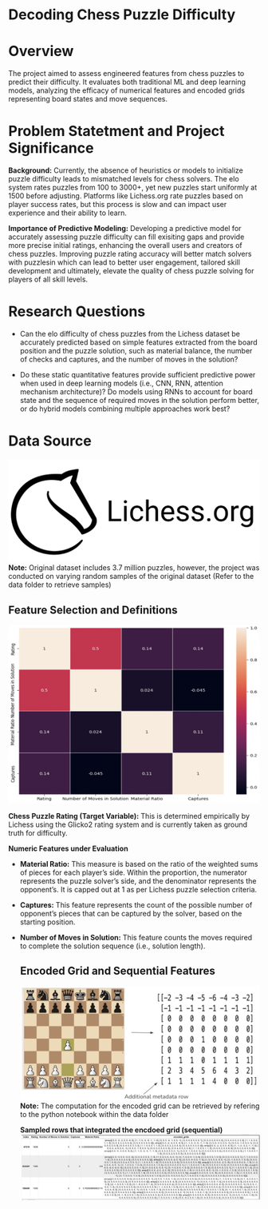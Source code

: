 # Decoding Chess Puzzle Difficulty

# Overview

The project aimed to assess engineered features from chess puzzles to predict their difficulty. It evaluates both traditional ML and deep learning models, analyzing the efficacy of numerical features and encoded grids representing board states and move sequences.

# Problem Statetment and Project Significance

**Background:** Currently, the absence of heuristics or models to initialize puzzle difficulty leads to mismatched levels for chess solvers. The elo system rates puzzles from 100 to 3000+, yet new puzzles start uniformly at 1500 before adjusting. Platforms like Lichess.org rate puzzles based on player success rates, but this process is slow and can impact user experience and their ability to learn.

**Importance of Predictive Modeling:** Developing a predictive model for accurately assessing puzzle difficulty can fill exisiting gaps and provide more precise initial ratings, enhancing the overall users and creators of chess puzzles. Improving puzzle rating accuracy will better match solvers with puzzlesin which can lead to better user engagement, tailored skill development and ultimately, elevate the quality of chess puzzle solving for players of all skill levels.

# Research Questions
* Can the elo difficulty of chess puzzles from the Lichess dataset be accurately predicted based on simple features extracted from the board position and the puzzle solution, such as material balance, the number of checks and captures, and the number of moves in the solution?
  
* Do these static quantitative features provide sufficient predictive power when used in deep learning models (i.e., CNN, RNN, attention mechanism architecture)? Do models using RNNs to account for board state and the sequence of required moves in the solution perform better, or do hybrid models combining multiple approaches work best?

# Data Source
![Lichess.org](./Images/Landscape-Lichess-logo.jpeg)
 **Note:** Original dataset includes 3.7 million puzzles, however, the project was conducted on varying random samples of the original dataset (Refer to the data folder to retrieve samples)

 ## Feature Selection and Definitions
![Numeric Features Heatmap](./Images/Features-Heatmap.png)


**Chess Puzzle Rating (Target Variable):**
This is determined empirically by Lichess using the Glicko2 rating system and is currently taken as ground truth for difficulty. 

**Numeric Features under Evaluation**
- **Material Ratio:** This measure is based on the ratio of the weighted sums of pieces for each player’s side. Within the proportion, the numerator represents the puzzle solver’s side, and the denominator represents the opponent’s. It is capped out at 1 as per Lichess puzzle selection criteria.
  
- **Captures:** This feature represents the count of the possible number of opponent’s pieces that can be captured by the solver, based on the starting position.
  
- **Number of Moves in Solution:** This feature counts the moves required to complete the solution sequence (i.e., solution length).

  ## Encoded Grid and Sequential Features
  ![Encoded Grid](./Images/Encoded-Grid.png)
  **Note:** The computation for the encoded grid can be retrieved by refering to the python notebook within the data folder

  **Sampled rows that integrated the encdoed grid (sequential)**
  ![Sequential DataFrame Preview](./Images/Sequential-DF.png)
 

  

 
 








